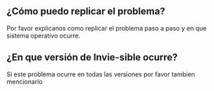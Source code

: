 ## ¿Cómo puedo replicar el problema?
Por favor explicanos como replicar el problema paso a paso y en que sistema operativo ocurre.
## ¿En que versión de Invie-sible ocurre?
Si este problema ocurre en todas las versiones por favor tambien mencionarlo
